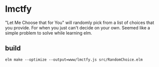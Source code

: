 # lmctfy
"Let Me Choose that for You" will randomly pick from a list of choices that you provide.  For when you just can't decide on your own.  Seemed like a simple problem to solve while learning elm.

## build
`elm make --optimize --output=www/lmctfy.js src/RandomChoice.elm`
